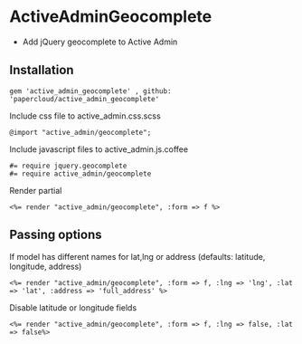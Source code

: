 ActiveAdminGeocomplete
=======================

- Add jQuery geocomplete to Active Admin

## Installation

	gem 'active_admin_geocomplete' , github: 'papercloud/active_admin_geocomplete'

Include css file to active_admin.css.scss

	@import "active_admin/geocomplete";

Include javascript files to active_admin.js.coffee

	#= require jquery.geocomplete
	#= require active_admin/geocomplete

Render partial 

	<%= render "active_admin/geocomplete", :form => f %>

## Passing options

If model has different names for lat,lng or address (defaults: latitude, longitude, address)

	<%= render "active_admin/geocomplete", :form => f, :lng => 'lng', :lat => 'lat', :address => 'full_address' %>

Disable latitude or longitude fields

	<%= render "active_admin/geocomplete", :form => f, :lng => false, :lat => false%>
